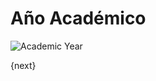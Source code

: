 <!-- add-breadcrumbs -->
# Año Académico

<img class="screenshot" alt="Academic Year" src="{{docs_base_url}}/v13/assets/img/education/setup/academic-year.png">

{next}

